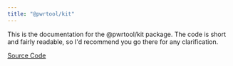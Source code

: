 ```yaml
---
title: "@pwrtool/kit"
---
```


This is the documentation for the @pwrtool/kit package. The code is short and fairly readable, so I'd recommend you go there for any clarification.

[Source Code](https://github.com/pwrtool/kit)
